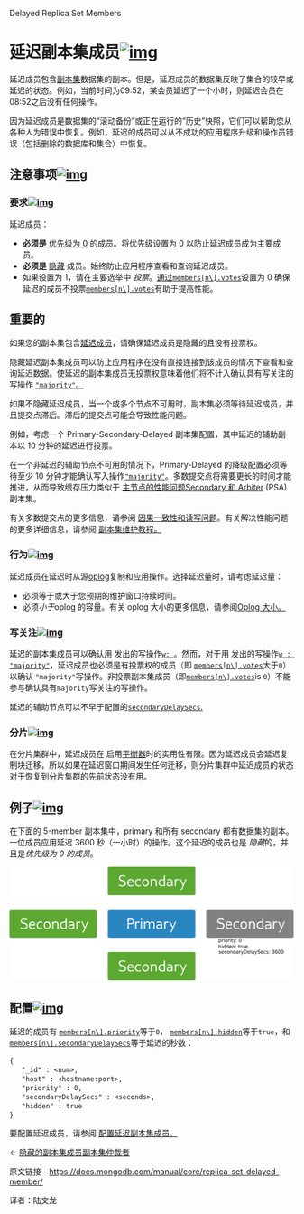  Delayed Replica Set Members

# 延迟副本集成员[![img](https://www.mongodb.com/docs/manual/assets/link.svg)](https://www.mongodb.com/docs/manual/core/replica-set-delayed-member/#delayed-replica-set-members)

延迟成员包含[副本集](https://www.mongodb.com/docs/manual/reference/glossary/#std-term-replica-set)数据集的副本。但是，延迟成员的数据集反映了集合的较早或延迟的状态。例如，当前时间为09:52，某会员延迟了一个小时，则延迟会员在08:52之后没有任何操作。

因为延迟成员是数据集的“滚动备份”或正在运行的“历史”快照，它们可以帮助您从各种人为错误中恢复。例如，延迟的成员可以从不成功的应用程序升级和操作员错误（包括删除的数据库和集合）中恢复。

## 注意事项[![img](https://www.mongodb.com/docs/manual/assets/link.svg)](https://www.mongodb.com/docs/manual/core/replica-set-delayed-member/#considerations)

### 要求[![img](https://www.mongodb.com/docs/manual/assets/link.svg)](https://www.mongodb.com/docs/manual/core/replica-set-delayed-member/#requirements)

延迟成员：

- **必须是** [优先级为 0](https://www.mongodb.com/docs/manual/core/replica-set-priority-0-member/#std-label-replica-set-secondary-only-members) 的成员。将优先级设置为 0 以防止延迟成员成为主要成员。
- **必须是** [隐藏](https://www.mongodb.com/docs/manual/core/replica-set-hidden-member/#std-label-replica-set-hidden-members) 成员。始终防止应用程序查看和查询延迟成员。
- 如果设置为 1，请在主要选举中 *投票*。[通过](https://www.mongodb.com/docs/manual/reference/glossary/#std-term-election)[`members[n\].votes`](https://www.mongodb.com/docs/manual/reference/replica-configuration/#mongodb-rsconf-rsconf.members-n-.votes)设置为 0 确保延迟的成员不投票[`members[n\].votes`](https://www.mongodb.com/docs/manual/reference/replica-configuration/#mongodb-rsconf-rsconf.members-n-.votes)有助于提高性能。



## 重要的

如果您的副本集包含[延迟成员](https://www.mongodb.com/docs/manual/core/replica-set-delayed-member/)，请确保延迟成员是隐藏的且没有投票权。

隐藏延迟副本集成员可以防止应用程序在没有直接连接到该成员的情况下查看和查询延迟数据。使延迟的副本集成员无投票权意味着他们将不计入确认具有写关注的写操作 [`"majority"`。](https://www.mongodb.com/docs/manual/reference/write-concern/#mongodb-writeconcern-writeconcern.-majority-)

如果不隐藏延迟成员，当一个或多个节点不可用时，副本集必须等待延迟成员，并且提交点滞后。滞后的提交点可能会导致性能问题。

例如，考虑一个 Primary-Secondary-Delayed 副本集配置，其中延迟的辅助副本以 10 分钟的延迟进行投票。

在一个非延迟的辅助节点不可用的情况下，Primary-Delayed 的降级配置必须等待至少 10 分钟才能确认写入操作[`"majority"`](https://www.mongodb.com/docs/manual/reference/write-concern/#mongodb-writeconcern-writeconcern.-majority-)。多数提交点将需要更长的时间才能推进，从而导致缓存压力类似于 [主节点的性能问题Secondary 和 Arbiter](https://www.mongodb.com/docs/manual/core/replica-set-architecture-three-members/#std-label-rs-architecture-psa) (PSA) 副本集。

有关多数提交点的更多信息，请参阅 [因果一致性和读写问题](https://www.mongodb.com/docs/manual/core/causal-consistency-read-write-concerns/)。有关解决性能问题的更多详细信息，请参阅 [副本集维护教程。](https://www.mongodb.com/docs/manual/tutorial/mitigate-psa-performance-issues/#std-label-performance-issues-psa)

### 行为[![img](https://www.mongodb.com/docs/manual/assets/link.svg)](https://www.mongodb.com/docs/manual/core/replica-set-delayed-member/#behavior)

延迟成员在延迟时从源[oplog](https://www.mongodb.com/docs/manual/reference/glossary/#std-term-oplog)复制和应用操作。选择延迟量时，请考虑延迟量：

- 必须等于或大于您预期的维护窗口持续时间。
- 必须*小于*oplog 的容量。有关 oplog 大小的更多信息，请参阅[Oplog 大小。](https://www.mongodb.com/docs/manual/core/replica-set-oplog/#std-label-replica-set-oplog-sizing)

### 写关注[![img](https://www.mongodb.com/docs/manual/assets/link.svg)](https://www.mongodb.com/docs/manual/core/replica-set-delayed-member/#write-concern)

延迟的副本集成员可以确认用 发出的写操作[`w: `](https://www.mongodb.com/docs/manual/reference/write-concern/#mongodb-writeconcern-writeconcern.-number-)。然而，对于用 发出的写操作[`w : "majority"`](https://www.mongodb.com/docs/manual/reference/write-concern/#mongodb-writeconcern-writeconcern.-majority-)，延迟成员也必须是有投票权的成员（即 [`members[n\].votes`](https://www.mongodb.com/docs/manual/reference/replica-configuration/#mongodb-rsconf-rsconf.members-n-.votes)大于`0`）以确认 `"majority"`写操作。非投票副本集成员（即[`members[n\].votes`](https://www.mongodb.com/docs/manual/reference/replica-configuration/#mongodb-rsconf-rsconf.members-n-.votes)is `0`）不能参与确认具有`majority`写关注的写操作。

延迟的辅助节点可以不早于配置的[`secondaryDelaySecs`.](https://www.mongodb.com/docs/manual/reference/replica-configuration/#mongodb-rsconf-rsconf.members-n-.secondaryDelaySecs)

### 分片[![img](https://www.mongodb.com/docs/manual/assets/link.svg)](https://www.mongodb.com/docs/manual/core/replica-set-delayed-member/#sharding)

在分片集群中，延迟成员在 启用[平衡器](https://www.mongodb.com/docs/manual/reference/glossary/#std-term-balancer)时的实用性有限。因为延迟成员会延迟复制块迁移，所以如果在延迟窗口期间发生任何迁移，则分片集群中延迟成员的状态对于恢复到分片集群的先前状态没有用。

## 例子[![img](https://www.mongodb.com/docs/manual/assets/link.svg)](https://www.mongodb.com/docs/manual/core/replica-set-delayed-member/#example)

在下面的 5-member 副本集中，primary 和所有 secondary 都有数据集的副本。一位成员应用延迟 3600 秒（一小时）的操作。这个延迟的成员也是 *隐藏*的，并且是*优先级为 0 的成员*。

![具有隐藏延迟优先级 0 成员的 5 成员副本集的图表。](../../../images/replica-set-delayed-member01.svg)

## 配置[![img](https://www.mongodb.com/docs/manual/assets/link.svg)](https://www.mongodb.com/docs/manual/core/replica-set-delayed-member/#configuration)

延迟的成员有 [`members[n\].priority`](https://www.mongodb.com/docs/manual/reference/replica-configuration/#mongodb-rsconf-rsconf.members-n-.priority)等于`0`， [`members[n\].hidden`](https://www.mongodb.com/docs/manual/reference/replica-configuration/#mongodb-rsconf-rsconf.members-n-.hidden)等于`true`，和[`members[n\].secondaryDelaySecs`](https://www.mongodb.com/docs/manual/reference/replica-configuration/#mongodb-rsconf-rsconf.members-n-.secondaryDelaySecs)等于延迟的秒数：

```
{
   "_id" : <num>,
   "host" : <hostname:port>,
   "priority" : 0,
   "secondaryDelaySecs" : <seconds>,
   "hidden" : true
}
```



要配置延迟成员，请参阅 [配置延迟副本集成员。](https://www.mongodb.com/docs/manual/tutorial/configure-a-delayed-replica-set-member/)

←  [隐藏的副本集成员](https://www.mongodb.com/docs/manual/core/replica-set-hidden-member/)[副本集仲裁者](https://www.mongodb.com/docs/manual/core/replica-set-arbiter/)



原文链接 - https://docs.mongodb.com/manual/core/replica-set-delayed-member/ 

译者：陆文龙

